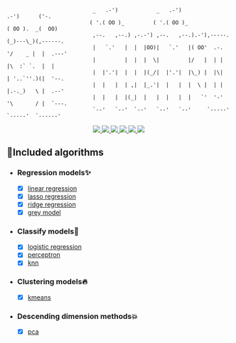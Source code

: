 ```shell
                           _   .-')            _   .-')                  .-')      ('-.
                          ( '.( OO )_         ( '.( OO )_               ( OO ).  _(  OO)
                           ,--.   ,--.) ,-.-') ,--.   ,--.).-'),-----. (_)---\_)(,------.
                           |   `.'   |  |  |OO)|   `.'   |( OO'  .-.  '/    _ |  |  .---'
                           |         |  |  |  \|         |/   |  | |  |\  :` `.  |  |
                           |  |'.'|  |  |  |(_/|  |'.'|  |\_) |  |\|  | '..`''.)(|  '--.
                           |  |   |  | ,|  |_.'|  |   |  |  \ |  | |  |.-._)   \ |  .--'
                           |  |   |  |(_|  |   |  |   |  |   `'  '-'  '\       / |  `---.
                           `--'   `--'  `--'   `--'   `--'     `-----'  `-----'  `------'
```

<p align="center">
 <a href="https://github.com/yhangf/mimose/blob/master/LICENSE">
        <img src="https://img.shields.io/cocoapods/l/EFQRCode.svg?style=flat">
        </a>
 <a href="https://zh.wikipedia.org/wiki/%E6%9C%BA%E5%99%A8%E5%AD%A6%E4%B9%A0">
        <img src="https://img.shields.io/badge/ML-mimose-ff69b4.svg">
        </a>
 <a href="https://github.com/yhangf/mimose/test">
        <img src="https://img.shields.io/badge/coverage-100%25-brightgreen.svg">
        </a>
   <a href="">
        <img src="https://img.shields.io/badge/Tobe-continued-orange.svg">
        </a>
   <a href="https://github.com/yhangf/mimose">
    <img src="https://img.shields.io/github/stars/yhangf/mimose.svg?style=social&label=Star">
        </a>
    <a href="https://github.com/yhangf/mimose">
    <img src="https://img.shields.io/github/forks/yhangf/mimose.svg?style=social&label=Fork">
        </a>
</p>


## :sparkling_heart:Included algorithms

* ### Regression models:sparkles:
    * [x] [linear regression](https://github.com/yhangf/mimose/blob/master/mimose/models/linear_regression.py)
    * [x] [lasso regression](https://github.com/yhangf/mimose/blob/master/mimose/models/lasso_regression.py)
    * [x] [ridge regression](https://github.com/yhangf/mimose/blob/master/mimose/models/ridge_regression.py)
    * [x] [grey model](https://github.com/yhangf/mimose/blob/master/mimose/models/grey_model.py)

* ### Classify models:star2:

    - [x] [logistic regression](https://github.com/yhangf/mimose/blob/master/mimose/models/logistic_regression.py)
    - [x] [perceptron](https://github.com/yhangf/mimose/blob/master/mimose/models/perceptron.py)
    - [x] [knn](https://github.com/yhangf/mimose/blob/master/mimose/models/knn.py)

* ### Clustering models:fire:

    - [x] [kmeans](https://github.com/yhangf/mimose/blob/master/mimose/models/kmeans.py)

* ### Descending dimension methods:collision:

    - [x] [pca](https://github.com/yhangf/mimose/blob/master/mimose/models/compress.py)





